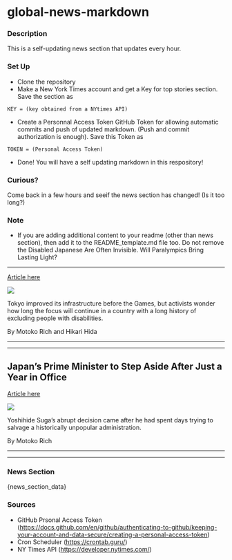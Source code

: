 # global-news-markdown

### Description 
This is a self-updating news section that updates every hour.

### Set Up 
* Clone the repository
* Make a New York Times account and get a Key for top stories section. Save the section as 
 ```
 KEY = (key obtained from a NYtimes API)
 ```
*  Create a Personnal Access Token GitHub Token for allowing automatic commits and push of updated markdown. (Push and commit authorization is enough). Save this Token as 
```
TOKEN = (Personal Access Token)
```
* Done! You will have a self updating markdown in this respository!

### Curious?
Come back in a few hours and seeif the news section has changed! (Is it too long?)

### Note
* If you are adding additional content to your readme (other than news section), then add it to the README_template.md file too. Do not remove the Disabled Japanese Are Often Invisible. Will Paralympics Bring Lasting Light?
----------------------------------------------------------------------------

[Article here](https://www.nytimes.com/2021/09/03/world/asia/japan-paralympics-disabled.html)

[![](https://static01.nyt.com/images/2021/09/01/world/00JAPAN-DISABILITY-01/00JAPAN-DISABILITY-01-superJumbo.jpg)](https://www.nytimes.com/2021/09/03/world/asia/japan-paralympics-disabled.html)

Tokyo improved its infrastructure before the Games, but activists wonder how long the focus will continue in a country with a long history of excluding people with disabilities.

By Motoko Rich and Hikari Hida

* * *

* * *

Japan’s Prime Minister to Step Aside After Just a Year in Office
----------------------------------------------------------------

[Article here](https://www.nytimes.com/2021/09/02/world/asia/japan-suga-resign-election.html)

[![](https://static01.nyt.com/images/2021/09/03/world/03japan-suga/merlin_193290843_6cf30927-024e-446a-859c-4c9add721d23-superJumbo.jpg)](https://www.nytimes.com/2021/09/02/world/asia/japan-suga-resign-election.html)

Yoshihide Suga’s abrupt decision came after he had spent days trying to salvage a historically unpopular administration.

By Motoko Rich

* * *

* * *

### News Section 
{news_section_data}


### Sources 
* GitHub Prsonal Access Token (https://docs.github.com/en/github/authenticating-to-github/keeping-your-account-and-data-secure/creating-a-personal-access-token)
* Cron Scheduler (https://crontab.guru/)
* NY Times API (https://developer.nytimes.com/)
